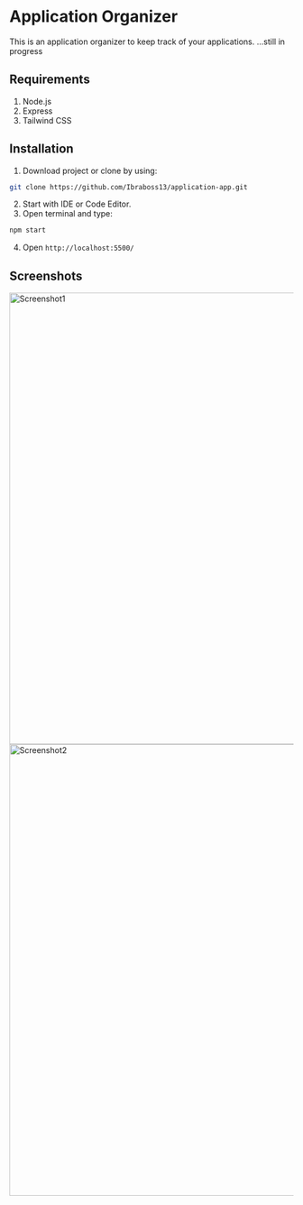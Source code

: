 # Application Organizer

This is an application organizer to keep track of your applications. 
...still in progress

## Requirements

1. Node.js
2. Express
3. Tailwind CSS

## Installation

1. Download project or clone by using:

```bash
git clone https://github.com/Ibraboss13/application-app.git
```
2. Start with IDE or Code Editor.
3. Open terminal and type:
```bash
npm start
```
4. Open 
`http://localhost:5500/`

## Screenshots

<img width="801" heigth="916" alt="Screenshot1" src="./public/Screenshot1.png">
<img width="801" heigth="916" alt="Screenshot2" src="./public/Screenshot2.png">
